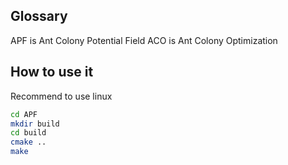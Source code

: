 ## Glossary

APF is Ant Colony Potential Field
ACO is Ant Colony Optimization

## How to use it

Recommend to use linux

``` bash
cd APF
mkdir build
cd build
cmake ..
make
```
